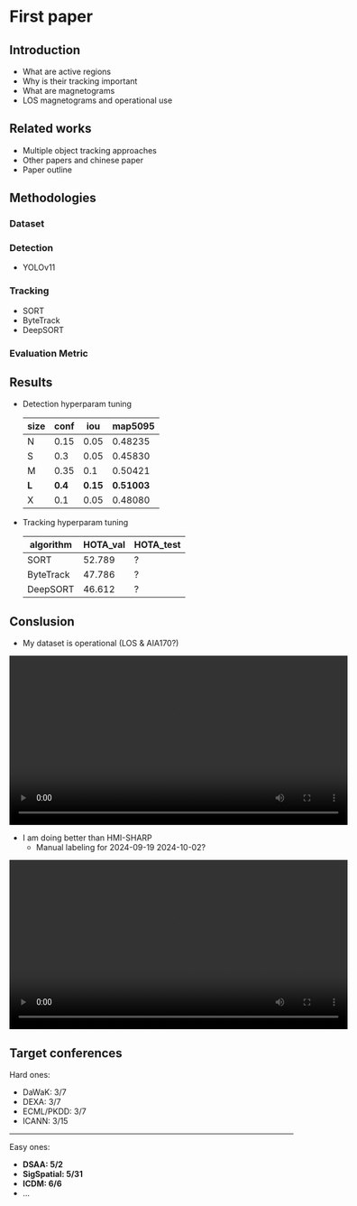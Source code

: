 # First paper

## Introduction
- What are active regions
- Why is their tracking important
- What are magnetograms
- LOS magnetograms and operational use


## Related works
- Multiple object tracking approaches
- Other papers and chinese paper
- Paper outline

## Methodologies

### Dataset

### Detection
- YOLOv11

### Tracking
- SORT
- ByteTrack
- DeepSORT

### Evaluation Metric

## Results
- Detection hyperparam tuning

    |size|conf|iou|map5095|
    |----|----|---|-------|
    |N   |0.15|0.05|0.48235|
    |S   |0.3 |0.05|0.45830|
    |M   |0.35|0.1 |0.50421|
    |**L**|**0.4**|**0.15**|**0.51003**|
    |X   |0.1 |0.05|0.48080|

- Tracking hyperparam tuning

    |algorithm|HOTA_val|HOTA_test|
    |---------|--------|---------|
    |SORT     |52.789  |?   |
    |ByteTrack|47.786  |?   |
    |DeepSORT |46.612  |?   |

## Conslusion
- My dataset is operational (LOS & AIA170?)


<video controls width="600">
  <source src="resources/14/aia_sharp_labels.mp4" type="video/mp4">
  Your browser does not support the video tag.
</video>

- I am doing better than HMI-SHARP
    - Manual labeling for 2024-09-19 2024-10-02?


<video controls width="600">
  <source src="resources/13/test_all.mp4" type="video/mp4">
  Your browser does not support the video tag.
</video>


## Target conferences
Hard ones:
- DaWaK: 3/7
- DEXA: 3/7
- ECML/PKDD: 3/7
- ICANN: 3/15
<hr/>
Easy ones:

- **DSAA: 5/2**
- **SigSpatial: 5/31**
- **ICDM: 6/6**
- ...